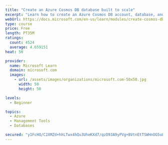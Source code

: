```yaml
---
title: "Create an Azure Cosmos DB database built to scale"
excerpt: "Learn how to create an Azure Cosmos DB account, database, and container built to scale as your application grows."
webUrl: https://docs.microsoft.com/en-us/learn/modules/create-cosmos-db-for-scale/
type: course
price: Free
length: PT35M
ratings:
  count: 4524
  average: 4.659151
heat: 50

provider:
  name: Microsoft Learn
  domain: microsoft.com
  images:
    - url: /assets/images/organizations/microsoft.com-50x50.jpg
      width: 50
      height: 50

levels:
  - Beginner

topics:
  - Azure
  - Management Tools
  - Databases

secured: "y1FcHO/C2XMZd+hhLTwx4hQu3UheKXd7/qzD93A9yPVg+BVtnEtTSWHnOG5uL5lpm7Z5D3mOKGdmy+4ZuhvFIgLEdK9rMKlcNXXGrNCc9iIr8RmOD1qEkk0aZ50A2U8OnNddEx37udAMqcDzIQcLhyRuUP8biN5YbVe6fBatws5NYd98WXwA/zacDekoqttp7HjZGyM0FpP2rEUjVaeSt2NrIU3FXCxtWYUKHvZvN+xdwMhIbeCrAHHDfeOp5swqs+eSU1ngGUTAM9UY5Ht+xUFmhS0AxqbPhHFhXMxCHU63GPGJRmY25YZcGO6dQTmw4AE4qLVn1E/c8eIWA93U0TOMvu0NvyKb4jYk7RjaffJsnHzKhC0TyrtjwuVAJXDHywxStd8bUsWY+UBwit+67EW4QNlXv13z+h3hUjobcoo=;ot4FDh9y4aiCafM/oyYp6g=="
---
```


